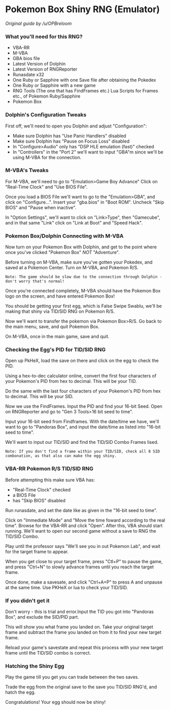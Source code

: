 # Pokemon Box Shiny RNG (Emulator)
_Original guide by /u/OPBreloom_

### What you'll need for this RNG?
- VBA-RR
- M-VBA
- GBA bios file
- Latest Version of Dolphin
- Latest Version of RNGReporter
- Runasdate x32
- One Ruby or Sapphire with one Save file after obtaining the Pokedex
- One Ruby or Sapphire with a new game
- RNG Tools (The one that has FindFrames etc.) Lua Scripts for Frames etc., of Pokemon Ruby/Sapphire
- Pokemon Box

### Dolphin's Configuration Tweaks
First off, we'll need to open you Dolphin and adjust "Configuration":
- Make sure Dolphin has "Use Panic Handlers" disabled
- Make sure Dolphin has "Pause on Focus Loss" disabled
- In "Configure>Audio" only has "DSP HLE emulation (fast)" checked
- In "Controllers" in the "Port 2" we'll want to input "GBA"m since we'll be using M-VBA for the connection.

### M-VBA's Tweaks
For M-VBA, we'll need to go to "Emulation>Game Boy Advance" Click on "Real-Time Clock" and "Use BIOS File".

Once you load a BIOS File we'll want to go to the "Emulation>GBA", and click on "Configure...".  Insert your "gba.bios" in "Boot ROM".  Uncheck "Skip BIOS" and "Pause when inactive".

In "Option Settings", we'll want to click on "Link>Type", then "Gamecube", and in that same "Link" click on "Link at Boot" and "Speed Hack".

### Pokemon Box/Dolphin Connecting with M-VBA
Now turn on your Pokemon Box with Dolphin, and get to the point where once you've clicked "Pokemon Box" _NOT_ "Adventure".

Before turning on M-VBA, make sure you've gotten your Pokedex, and saved at a Pokemon Center. Turn on M-VBA, and Pokemon R/S.

```
Note: The game should be slow due to the connection through Dolphin - don't worry that's normal!
```

Once you're connected completely, M-VBA should have the Pokemon Box logo on the screen, and have entered Pokemon Box!

You should be getting your first egg, which is False Swipe Swablu, we'll be making that shiny via TID/SID RNG on Pokemon R/S.

Now we'll want to transfer the pokemon via Pokemon Box>R/S.  Go back to the main menu, save, and quit Pokemon Box.

On M-VBA, once in the main game, save and quit.

### Checking the Egg's PID for TID/SID RNG
Open up PkHeX, load the save on there and click on the egg to check the PID.

Using a hex-to-dec calculator online, convert the first four characters of your Pokemon's PID from hex to decimal.  This will be your TID.

Do the same with the last four characters of your Pokemon's PID from hex to decimal.  This will be your SID.

Now we use the FindFrames. Input the PID and find your 16-bit Seed.  Open on RNGReporter and go to "Gen 3 Tools>16 bit seed to time".

Input your 16-bit seed from Findframes.  With the date/time we have, we'll want to go to "Pandoras Box", and input the date/time as listed into "16-bit seed to time".

We'll want to input our TID/SID and find the TID/SID Combo Frames lised.

```
Note: If you don't find a frame within your TID/SID, check all 8 SID combonation, as that also can make the egg shiny.
```

### VBA-RR Pokemon R/S TID/SID RNG
Before attempting this make sure VBA has:
- "Real-Time Clock" checked
- a BIOS File
- has "Skip BIOS" disabled

Run runasdate, and set the date like as given in the "16-bit seed to time".

Click on "Immediate Mode" and "Move the time foward according to the real time".  Browse for the VBA-RR and click "Open".  After this, VBA should start running.  We'll want to open our second game without a save to RNG the TID/SID Combo.

Play until the professor says "We'll see you in out Pokemon Lab", and wait for the target frame to appear.

When you get close to your target frame, press "Ctl+P" to pause the game, and press "Ctrl+N" to slowly advance frames until you reach the target frame.

Once done, make a savesate, and click "Ctrl+A+P" to press A and unpause at the same time.  Use PKHeX or lua to check your TID/SID.

### If you didn't get it

Don't worry - this is trial and error.Input the TID you got into "Pandoras Box", and exclude the SID/PID part.

This will show you what frame you landed on.  Take your original target frame and subtract the frame you landed on from it to find your new target frame.

Reload your game's savestate and repeat this process with your new target frame until the TID/SID combo is correct.

### Hatching the Shiny Egg

Play the game till you get you can trade between the two saves.

Trade the egg from the original save to the save you TID/SID RNG'd, and hatch the egg.

Congratulations!  Your egg should now be shiny!
